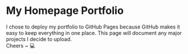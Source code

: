 <h1>My Homepage Portfolio</h1>
<p>I chose to deploy my portfolio to GitHub Pages because GitHub makes it easy to keep everything in one place. This page will document any major projects I decide to upload. <br/>Cheers ~  💻 <p>

